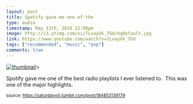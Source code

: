```yaml
---
layout: post
title: Spotify-gave-me-one-of-the
type: audio
timestamp: May 13th, 2019 12:08pm
image: http://i3.ytimg.com/vi/7LvayVk_7GU/hqdefault.jpg
link: https://www.youtube.com/watch?v=7LvayVk_7GU
tags: ["recommended", "music", "pop"]
comments: true
---
```

[![thumbnail](http://i3.ytimg.com/vi/7LvayVk_7GU/hqdefault.jpg)](https://www.youtube.com/watch?v=7LvayVk_7GU)>
    
Spotify gave me one of the best radio playlists I ever listened to.  This was one of the major highlights.
 
  
<small>source: https://saturdayxiii.tumblr.com/post/184853139179</small>